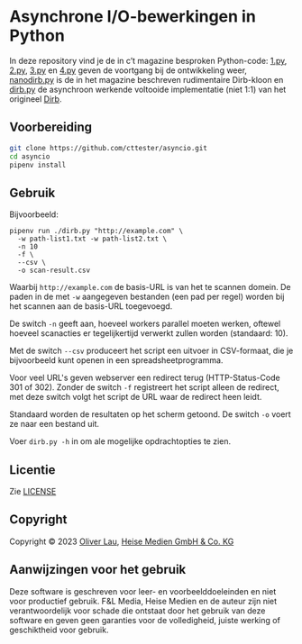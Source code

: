 # Asynchrone I/O-bewerkingen in Python

In deze repository vind je de in c’t magazine besproken Python-code: [1.py](artikel/1.py), [2.py](artikel/2.py), [3.py](artikel/3.py) en [4.py](artikel/4.py) geven de voortgang bij de ontwikkeling weer, [nanodirb.py](artikel/nanodirb.py) is de in het magazine beschreven rudimentaire Dirb-kloon en [dirb.py](dirb.py) de asynchroon werkende voltooide implementatie  (niet 1:1) van het origineel [Dirb](https://manpages.debian.org/bullseye/dirb/dirb.1.en.html).

## Voorbereiding

```bash
git clone https://github.com/cttester/asyncio.git
cd asyncio
pipenv install
```

## Gebruik

Bijvoorbeeld:

```
pipenv run ./dirb.py "http://example.com" \
  -w path-list1.txt -w path-list2.txt \
  -n 10
  -f \
  --csv \
  -o scan-result.csv
```

Waarbij `http://example.com` de basis-URL is van het te scannen domein. De paden in de met `-w` aangegeven bestanden (een pad per regel) worden bij het scannen aan de basis-URL toegevoegd.

De switch `-n` geeft aan, hoeveel workers parallel moeten werken, oftewel hoeveel scanacties er tegelijkertijd verwerkt zullen worden (standaard: 10).

Met de switch `--csv` produceert het script een uitvoer in CSV-formaat, die je bijvoorbeeld kunt openen in een spreadsheetprogramma.

Voor veel URL's geven webserver een redirect terug (HTTP-Status-Code 301 of 302). Zonder de switch `-f` registreert het script alleen de redirect, met deze switch volgt het script de URL waar de redirect heen leidt.

Standaard worden de resultaten op het scherm getoond. De switch `-o` voert ze naar een bestand uit.

Voer `dirb.py -h` in om ale mogelijke opdrachtopties te zien.


## Licentie

Zie [LICENSE](LICENSE)


## Copyright

Copyright ©️ 2023 [Oliver Lau](mailto:ola@ct.de), [Heise Medien GmbH & Co. KG](https://www.heise-gruppe.de/artikel/Heise-Medien-3904998.html)


## Aanwijzingen voor het gebruik

Deze software is geschreven voor leer- en voorbeelddoeleinden en niet voor productief gebruik. F&L Media, Heise Medien en de auteur zijn niet verantwoordelijk voor schade die ontstaat door het gebruik van deze software en geven geen garanties voor de volledigheid, juiste werking of geschiktheid voor gebruik.

